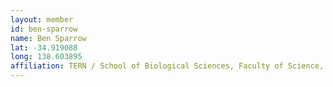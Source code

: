 ```yaml
---
layout: member
id: ben-sparrow
name: Ben Sparrow
lat: -34.919088
long: 138.603895
affiliation: TERN / School of Biological Sciences, Faculty of Science, The University of Adelaide, Adelaide, Australia
---
```



